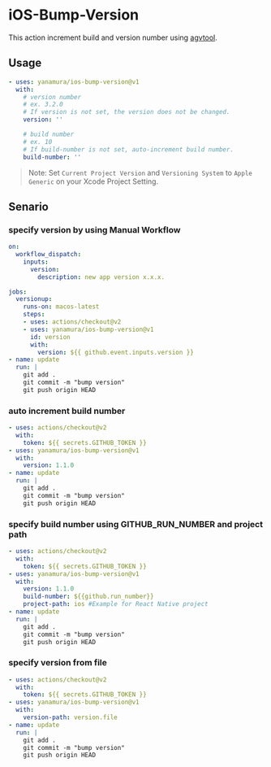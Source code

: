 # iOS-Bump-Version

This action increment build and version number using [agvtool](https://developer.apple.com/library/archive/qa/qa1827/_index.html).

## Usage

```yaml
- uses: yanamura/ios-bump-version@v1
  with:
    # version number
    # ex. 3.2.0
    # If version is not set, the version does not be changed.
    version: ''

    # build number
    # ex. 10
    # If build-number is not set, auto-increment build number.
    build-number: ''
```

> Note: Set `Current Project Version` and `Versioning System` to `Apple Generic` on your Xcode Project Setting.

## Senario

### specify version by using Manual Workflow
```yaml
on:
  workflow_dispatch:
    inputs:
      version:
        description: new app version x.x.x.

jobs:
  versionup:
    runs-on: macos-latest
    steps:
    - uses: actions/checkout@v2
    - uses: yanamura/ios-bump-version@v1
      id: version
      with:
        version: ${{ github.event.inputs.version }}
- name: update
  run: |
    git add .
    git commit -m "bump version"
    git push origin HEAD
```

### auto increment build number
```yaml
- uses: actions/checkout@v2
  with:
    token: ${{ secrets.GITHUB_TOKEN }}
- uses: yanamura/ios-bump-version@v1
  with:
    version: 1.1.0
- name: update
  run: |
    git add .
    git commit -m "bump version"
    git push origin HEAD
```

### specify build number using GITHUB_RUN_NUMBER and project path
```yaml
- uses: actions/checkout@v2
  with:
    token: ${{ secrets.GITHUB_TOKEN }}
- uses: yanamura/ios-bump-version@v1
  with:
    version: 1.1.0
    build-number: ${{github.run_number}}
    project-path: ios #Example for React Native project
- name: update
  run: |
    git add .
    git commit -m "bump version"
    git push origin HEAD
```

### specify version from file
```yaml
- uses: actions/checkout@v2
  with:
    token: ${{ secrets.GITHUB_TOKEN }}
- uses: yanamura/ios-bump-version@v1
  with:
    version-path: version.file
- name: update
  run: |
    git add .
    git commit -m "bump version"
    git push origin HEAD
```
